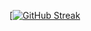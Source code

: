 [[![GitHub Streak](https://streak-stats.demolab.com?user=NicholasStambaugh&theme=transparent)](https://git.io/streak-stats)
